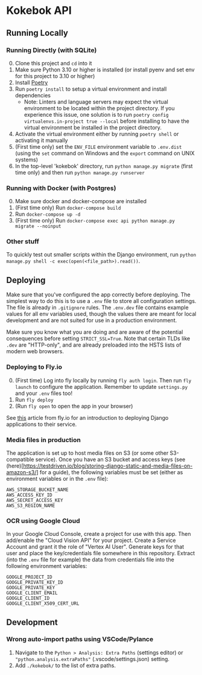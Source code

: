 # Kokebok API


## Running Locally

### Running Directly (with SQLite)
0. Clone this project and `cd` into it
1. Make sure Python 3.10 or higher is installed (or install pyenv and set env for this project to 3.10 or higher)
2. Install [Poetry](https://python-poetry.org/)
3. Run `poetry install` to setup a virtual environment and install dependencies
   * Note: Linters and language servers may expect the virtual environment to be located within the project directory. If you experience this issue, one solution is to run `poetry config virtualenvs.in-project true --local` before installing to have the virtual environment be installed in the project directory.
4. Activate the virtual environment either by running `poetry shell` or activating it manually
5. (First time only) set the `ENV_FILE` environment variable to `.env.dist` (using the `set` command on Windows and the `export` command on UNIX systems)
6. In the top-level 'kokebok' directory, run `python manage.py migrate` (first time only) and then run `python manage.py runserver`

### Running with Docker (with Postgres)
0. Make sure docker and docker-compose are installed
1. (First time only) Run `docker-compose build`
2. Run `docker-compose up -d`
3. (First time only) Run `docker-compose exec api python manage.py migrate --noinput`


### Other stuff
To quickly test out smaller scripts within the Django environment, run `python manage.py shell -c exec(open(<file_path>).read())`.


## Deploying
Make sure that you've configured the app correctly before deploying. The simplest way to do this is to use a `.env` file to store all configuration settings. The file is already in `.gitignore` rules. The `.env.dev` file contains example values for all env variables used, though the values there are meant for local development and are not suited for use in a production environment.

Make sure you know what you are doing and are aware of the potential consequences before setting `STRICT_SSL=True`. Note that certain TLDs like `.dev` are "HTTP-only", and are already preloaded into the HSTS lists of modern web browsers.


### Deploying to Fly.io
0. (First time) Log into fly locally by running `fly auth login`. Then run `fly launch` to configure the application. Remember to update `settings.py` and your `.env` files too!
2. Run `fly deploy`
3. (Run `fly open` to open the app in your browser)

See [this](https://fly.io/django-beats/deploying-django-to-production/#deploying-to-fly-io) article from fly.io for an introduction to deploying Django applications to their service.


### Media files in production
The application is set up to host media files on S3 (or some other S3-compatible service). Once you have an S3 bucket and access keys (see (here)[https://testdriven.io/blog/storing-django-static-and-media-files-on-amazon-s3/] for a guide), the following variables must be set (either as environment variables or in the `.env` file):
```
AWS_STORAGE_BUCKET_NAME
AWS_ACCESS_KEY_ID
AWS_SECRET_ACCESS_KEY
AWS_S3_REGION_NAME
```


### OCR using Google Cloud
In your Google Cloud Console, create a project for use with this app. Then add/enable the "Cloud Vision API" for your project. Create a Service Account and grant it the role of "Vertex AI User". Generate keys for that user and place the key/credentials file somewhere in this repository. Extract (into the `.env` file for example) the data from credentials file into the following environment variables:
```
GOOGLE_PROJECT_ID
GOOGLE_PRIVATE_KEY_ID
GOOGLE_PRIVATE_KEY
GOOGLE_CLIENT_EMAIL
GOOGLE_CLIENT_ID
GOOGLE_CLIENT_X509_CERT_URL
```

## Development

### Wrong auto-import paths using VSCode/Pylance
1. Navigate to the `Python > Analysis: Extra Paths` (settings editor) or `"python.analysis.extraPaths"` (.vscode/settings.json) setting.
2. Add `./kokebok/` to the list of extra paths.
